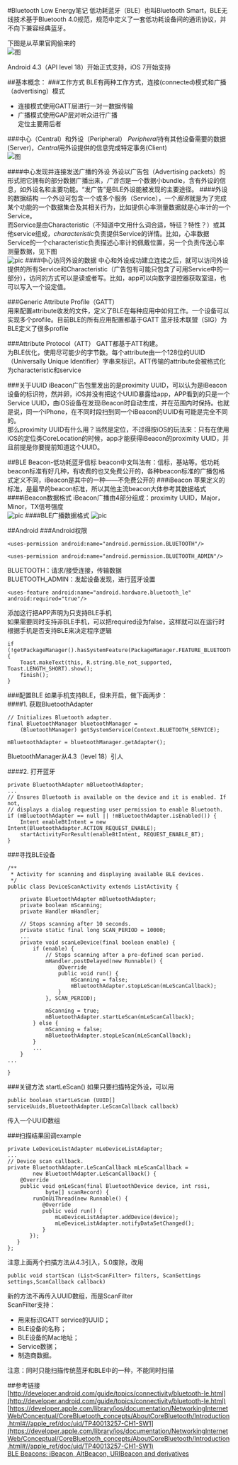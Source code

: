 #Bluetooth Low Energy笔记
低功耗蓝牙（BLE）也叫Bluetooth Smart，BLE无线技术基于Bluetooth 4.0规范，规范中定义了一套低功耗设备间的通讯协议，并不向下兼容经典蓝牙。  

下图是从苹果官网偷来的  
![图](https://developer.apple.com/library/ios/documentation/NetworkingInternetWeb/Conceptual/CoreBluetooth_concepts/Art/CBTechnologyFramework_2x.png)

Android 4.3（API level 18）开始正式支持，iOS 7开始支持  

##基本概念：
###工作方式
BLE有两种工作方式，连接(connected)模式和广播（advertising）模式  

* 连接模式使用GATT层进行一对一数据传输
* 广播模式使用GAP层对听众进行广播  
定位主要用后者

###中心（Central）和外设（Peripheral）
*Peripheral*持有其他设备需要的数据(Server)，*Central*用外设提供的信息完成特定事务(Client)  
![图](https://developer.apple.com/library/ios/documentation/NetworkingInternetWeb/Conceptual/CoreBluetooth_concepts/Art/CBDevices1_2x.png)  

####中心发现并连接发送广播的外设
外设以广告包（Advertising packets）的形式把它拥有的部分数据广播出来，*广告包*是一个数据小bundle，含有外设的信息，如外设名和主要功能。“发广告”是BLE外设能被发现的主要途径。
####外设的数据结构
一个外设可包含一个或多个服务（Service），一个*服务*就是为了完成某个功能的一个数据集合及其相关行为，比如提供心率测量数据就是心率计的一个Service。  
而Service是由Characteristic（不知道中文用什么词合适，特征？特性？）或其他service组成，*characteristic*负责提供Service的详情。比如，心率数据Service的一个characteristic负责描述心率计的佩戴位置，另一个负责传送心率测量数据，见下图  
![pic](https://developer.apple.com/library/ios/documentation/NetworkingInternetWeb/Conceptual/CoreBluetooth_concepts/Art/CBPeripheralData_Example_2x.png)
####中心访问外设的数据
中心和外设成功建立连接之后，就可以访问外设提供的所有Service和Characteristic（广告包有可能只包含了可用Service中的一部分），访问的方式可以是读或者写。比如，app可以向数字温控器获取室温，也可以写入一个设定值。

###Generic Attribute Profile（GATT）  
用来配置attribute收发的文件，定义了BLE在每种应用中如何工作。一个设备可以实现多个profile。目前BLE的所有应用配置都基于GATT
蓝牙技术联盟（SIG）为BLE定义了很多profile

###Attribute Protocol（ATT）
GATT都基于ATT构建。  
为BLE优化，使用尽可能少的字节数。每个attribute由一个128位的UUID（Universally Unique Identifier）字串来标识。ATT传输的attribute会被格式化为characteristic和service

###关于UUID
iBeacon广告包里发出的是proximity UUID，可以认为是iBeacon设备的标识符，然并卵，iOS并没有把这个UUID暴露给app，APP看到的只是一个Service UUID，由iOS设备在发现iBeacon时自动生成，并在范围内时保持。也就是说，同一个iPhone，在不同时段扫到同一个iBeacon的UUID有可能是完全不同的。  
那么proximity UUID有什么用？当然是定位，不过得按iOS的玩法来：只有在使用iOS的定位类CoreLocation的时候，app才能获得iBeacon的proximity UUID，并且前提是你要提前知道这个UUID。

##BLE Beacon-低功耗蓝牙信标
beacon中文叫法有：信标，基站等。低功耗beacon标准有好几种，有收费的也又免费公开的，各种beacon标准的广播包格式定义不同，iBeacon是其中的一种——不免费公开的
###iBeacon
苹果定义的标准，是最早的beacon标准，所以其他主流beacon大体参考其数据格式
####iBeacon数据格式
iBeacon广播由4部分组成：proximity UUID，Major，Minor，TX信号强度  
![pic](http://austinblackstoneengineering.com/wp-content/uploads/2015/02/iBeaconPacket.png)
####BLE广播数据格式
![pic](http://www.havlena.net/wp-content/uploads/ibeacon-packet.png)



##Android
###Android权限

	<uses-permission android:name="android.permission.BLUETOOTH"/>

	<uses-permission android:name="android.permission.BLUETOOTH_ADMIN"/>

BLUETOOTH：请求/接受连接，传输数据  
BLUETOOTH_ADMIN：发起设备发现，进行蓝牙设置

	<uses-feature android:name="android.hardware.bluetooth_le" android:required="true"/>

添加这行把APP声明为只支持BLE手机  
如果需要同时支持非BLE手机，可以把required设为false，这样就可以在运行时根据手机是否支持BLE来决定程序逻辑  

	if (!getPackageManager().hasSystemFeature(PackageManager.FEATURE_BLUETOOTH_LE)) {
    	Toast.makeText(this, R.string.ble_not_supported, Toast.LENGTH_SHORT).show();
    	finish();
	}

###配置BLE
如果手机支持BLE，但未开启，做下面两步：  
####1. 获取BluetoothAdapter

	// Initializes Bluetooth adapter.
	final BluetoothManager bluetoothManager =
        (BluetoothManager) getSystemService(Context.BLUETOOTH_SERVICE);

	mBluetoothAdapter = bluetoothManager.getAdapter();

BluetoothManager从4.3（level 18）引人

####2. 打开蓝牙

	private BluetoothAdapter mBluetoothAdapter;
	...
	// Ensures Bluetooth is available on the device and it is enabled. If not,
	// displays a dialog requesting user permission to enable Bluetooth.
	if (mBluetoothAdapter == null || !mBluetoothAdapter.isEnabled()) {
    	Intent enableBtIntent = new Intent(BluetoothAdapter.ACTION_REQUEST_ENABLE);
    	startActivityForResult(enableBtIntent, REQUEST_ENABLE_BT);
	}

###寻找BLE设备

	/**
	 * Activity for scanning and displaying available BLE devices.
	 */
	public class DeviceScanActivity extends ListActivity {

    	private BluetoothAdapter mBluetoothAdapter;
    	private boolean mScanning;
    	private Handler mHandler;

    	// Stops scanning after 10 seconds.
    	private static final long SCAN_PERIOD = 10000;
    	...
    	private void scanLeDevice(final boolean enable) {
        	if (enable) {
            	// Stops scanning after a pre-defined scan period.
            	mHandler.postDelayed(new Runnable() {
                	@Override
                	public void run() {
                    	mScanning = false;
                    	mBluetoothAdapter.stopLeScan(mLeScanCallback);
                	}
            	}, SCAN_PERIOD);

            	mScanning = true;
            	mBluetoothAdapter.startLeScan(mLeScanCallback);
        	} else {
            	mScanning = false;
            	mBluetoothAdapter.stopLeScan(mLeScanCallback);
        	}
        	...
    	}
	...

	}

###关键方法 startLeScan()
如果只要扫描特定外设，可以用

	public boolean startLeScan (UUID[] serviceUuids,BluetoothAdapter.LeScanCallback callback)
传入一个UUID数组

###扫描结果回调example
```
private LeDeviceListAdapter mLeDeviceListAdapter;
...
// Device scan callback.
private BluetoothAdapter.LeScanCallback mLeScanCallback =
        new BluetoothAdapter.LeScanCallback() {
    @Override
    public void onLeScan(final BluetoothDevice device, int rssi,
            byte[] scanRecord) {
        runOnUiThread(new Runnable() {
           @Override
           public void run() {
               mLeDeviceListAdapter.addDevice(device);
               mLeDeviceListAdapter.notifyDataSetChanged();
           }
       });
   }
};
```
注意上面两个扫描方法从4.3引入，5.0废除，改用

	public void startScan (List<ScanFilter> filters, ScanSettings settings,ScanCallback callback)
新的方法不再传入UUID数组，而是ScanFilter  
ScanFilter支持：  

* 用来标识GATT service的UUID；
* BLE设备的名称；
* BLE设备的Mac地址；
* Service数据；
* 制造商数据。

注意：同时只能扫描传统蓝牙和BLE中的一种，不能同时扫描

##参考链接
[http://developer.android.com/guide/topics/connectivity/bluetooth-le.html](http://developer.android.com/guide/topics/connectivity/bluetooth-le.html)  
[https://developer.apple.com/library/ios/documentation/NetworkingInternetWeb/Conceptual/CoreBluetooth_concepts/AboutCoreBluetooth/Introduction.html#//apple_ref/doc/uid/TP40013257-CH1-SW1](https://developer.apple.com/library/ios/documentation/NetworkingInternetWeb/Conceptual/CoreBluetooth_concepts/AboutCoreBluetooth/Introduction.html#//apple_ref/doc/uid/TP40013257-CH1-SW1)  
[BLE Beacons: iBeacon, AltBeacon, URIBeacon and derivatives](http://austinblackstoneengineering.com/ble-beacons-ibeacon-altbeacon-uribeacon-and-derivatives/)  